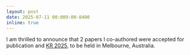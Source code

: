 ```yaml
---
layout: post
date: 2025-07-11 00:009:00-0400
inline: true
---
```


I am thrilled to announce that 2 papers I co-authored were accepted for publication and [KR 2025](https://kr.org/KR2025/), to be held in Melbourne, Australia.